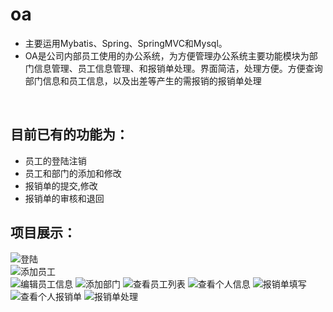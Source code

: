 # oa
* 主要运用Mybatis、Spring、SpringMVC和Mysql。<br>
* OA是公司内部员工使用的办公系统，为方便管理办公系统主要功能模块为部门信息管理、员工信息管理、和报销单处理。界面简洁，处理方便。方便查询部门信息和员工信息，以及出差等产生的需报销的报销单处理<br>

<br>


目前已有的功能为：
---------------
* 员工的登陆注销<br>
* 员工和部门的添加和修改<br>
* 报销单的提交,修改<br>
* 报销单的审核和退回<br>

项目展示：
-------
![登陆](https://github.com/ztttao/picture/blob/master/oa/%E7%99%BB%E9%99%86.png)  
![添加员工](https://github.com/ztttao/picture/blob/master/oa/%E6%B7%BB%E5%8A%A0%E5%91%98%E5%B7%A5.png)  
![编辑员工信息](https://github.com/ztttao/picture/blob/master/oa/%E7%BC%96%E8%BE%91%E5%91%98%E5%B7%A5%E4%BF%A1%E6%81%AF.png) 
![添加部门](https://github.com/ztttao/picture/blob/master/oa/%E6%B7%BB%E5%8A%A0%E9%83%A8%E9%97%A8.png)
![查看员工列表](https://github.com/ztttao/picture/blob/master/oa/%E6%9F%A5%E7%9C%8B%E5%91%98%E5%B7%A5%E5%88%97%E8%A1%A8.png) 
![查看个人信息](https://github.com/ztttao/picture/blob/master/oa/%E6%9F%A5%E7%9C%8B%E4%B8%AA%E4%BA%BA%E4%BF%A1%E6%81%AF.png) 
![报销单填写](https://github.com/ztttao/picture/blob/master/oa/%E6%8A%A5%E9%94%80%E5%8D%95%E5%A1%AB%E5%86%99.png) 
![查看个人报销单](https://github.com/ztttao/picture/blob/master/oa/%E6%9F%A5%E7%9C%8B%E4%B8%AA%E4%BA%BA%E6%8A%A5%E9%94%80%E5%8D%95.png) 
![报销单处理](https://github.com/ztttao/picture/blob/master/oa/%E6%8A%A5%E9%94%80%E5%8D%95%E5%A4%84%E7%90%86.png) 

